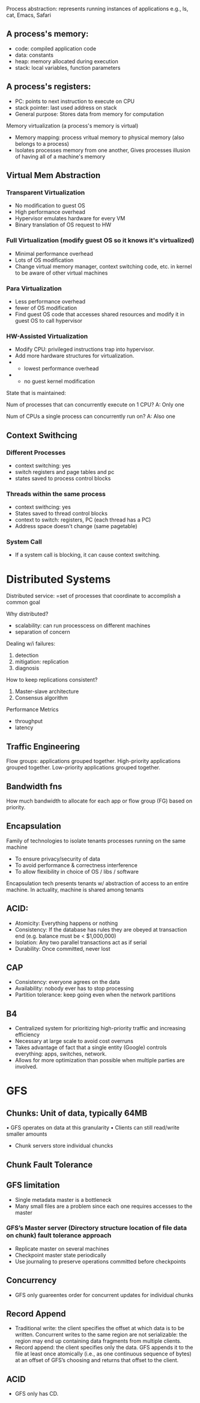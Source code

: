 Process abstraction: represents running instances of applications e.g., ls, cat, Emacs, Safari

 ## A process's memory:
* code: compiled application code
* data: constants
* heap: memory allocated during execution
* stack: local variables, function parameters

## A process's registers:
 * PC: points to next instruction to execute on CPU
 * stack pointer: last used address on stack
 * General purpose: Stores data from memory for computation

Memory virtualization (a process's memory is virtual)
* Memory mapping: process vritual memory to physical memory (also belongs to a process)
* Isolates processes memory from one another, Gives processes illusion of having all of a machine's memory

## Virtual Mem Abstraction
### Transparent Virtualization
* No modification to guest OS
* High performance overhead
* Hypervisor emulates hardware for every VM
* Binary translation of OS request to HW
### Full Virtualization (modify guest OS so it knows it's virtualized)
* Minimal performance overhead
* Lots of OS modification
* Change virtual memory manager, context switching code, etc. in kernel to be aware of other virtual machines
### Para Virtualization
* Less performance overhead
* fewer of OS modification
* Find guest OS code that accesses shared resources and modify it in guest OS to call hypervisor
### HW-Assisted Virtualization
* Modify CPU: privileged instructions trap into hypervisor.
* Add more hardware structures for virtualization.
* + lowest performance overhead
* - no guest kernel modification

State that is maintained:
 
Num of processes that can concurrently execute on 1 CPU?
A: Only one

Num of CPUs a single process can concurrently run on?
A: Also one

## Context Swithcing
### Different Processes
* context switching: yes
* switch registers and page tables and pc
* states saved to process control blocks
### Threads within the same process
* context swithcing: yes
* States saved to thread control blocks
* context to switch: registers, PC (each thread has a PC)
* Address space doesn't change (same pagetable)
### System Call
* If a system call is blocking, it can cause context switching.
# Distributed Systems
Distributed service: =set of processes that coordinate to accomplish a common goal

Why distributed?
* scalability: can run processcess on different machines
* separation of concern

Dealing w/i failures:
1. detection
2. mitigation: replication
3. diagnosis

How to keep replications consistent?
1. Master-slave architecture
2. Consensus algorithm

Performance Metrics
* throughput
* latency

## Traffic Engineering
Flow groups: applications grouped together. High-priority applications grouped together. Low-priority applications grouped together.

## Bandwidth fns
How much bandwidth to allocate for each app or flow group (FG) based on priority.

## Encapsulation
Family of technologies to isolate tenants processes running on the same machine
* To ensure privacy/security of data
* To avoid performance & correctness interference
* To allow flexibility in choice of OS / libs / software

Encapsulation tech presents tenants w/ abstraction of access to an entire machine. In actuality, machine is shared among tenants



## ACID:
* Atomicity: Everything happens or nothing
* Consistency: If the database has rules they are obeyed at transaction end (e.g. balance must be < $1,000,000)
* Isolation: Any two parallel transactions act as if serial
* Durability: Once committed, never lost

## CAP
* Consistency: everyone agrees on the data 
* Availability: nobody ever has to stop processing 
* Partition tolerance: keep going even when the network partitions

## B4
* Centralized system for prioritizing high-priority traffic and increasing efficiency
* Necessary at large scale to avoid cost overruns
* Takes advantage of fact that a single entity (Google) controls everything: apps, switches, network.
* Allows for more optimization than possible when multiple parties are involved.

# GFS
## Chunks: Unit of data, typically 64MB
• GFS operates on data at this granularity
• Clients can still read/write smaller amounts
* Chunk servers store individual chuncks

## Chunk Fault Tolerance

## GFS limitation
* Single metadata master is a bottleneck
* Many small files are a problem since each one requires accesses to the master

### GFS’s Master server (Directory structure location of file data on chunk) fault tolerance approach
* Replicate master on several machines
* Checkpoint master state periodically
* Use journaling to preserve operations committed before checkpoints

## Concurrency
* GFS only guareentes order for concurrent updates for individual chunks

## Record Append
* Traditional write: the client specifies the offset at which data is to be written. Concurrent writes to the same region are not serializable: the region may end up containing data fragments from multiple clients.
* Record append: the client specifies only the data. GFS
appends it to the file at least once atomically (i.e., as one
continuous sequence of bytes) at an offset of GFS’s choosing
and returns that offset to the client.
## ACID
* GFS only has CD.

